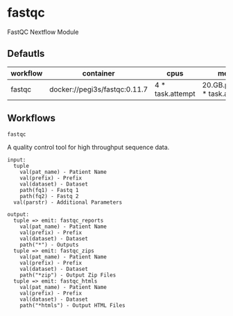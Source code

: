 # fastqc

FastQC Nextflow Module

## Defautls

| workflow | container | cpus | memory |
| --- | --- | --- | --- |
| fastqc | docker://pegi3s/fastqc:0.11.7 | 4 * task.attempt | 20.GB.plus(12.GB * task.attempt) |

## Workflows

`fastqc`

A quality control tool for high throughput sequence data.
```
input:
  tuple
    val(pat_name) - Patient Name
    val(prefix) - Prefix
    val(dataset) - Dataset
    path(fq1) - Fastq 1
    path(fq2) - Fastq 2
  val(parstr) - Additional Parameters

output:
  tuple => emit: fastqc_reports
    val(pat_name) - Patient Name
    val(prefix) - Prefix
    val(dataset) - Dataset
    path("*") - Outputs
  tuple => emit: fastqc_zips
    val(pat_name) - Patient Name
    val(prefix) - Prefix
    val(dataset) - Dataset
    path("*zip") - Output Zip Files
  tuple => emit: fastqc_htmls
    val(pat_name) - Patient Name
    val(prefix) - Prefix
    val(dataset) - Dataset
    path("*htmls") - Output HTML Files
```
